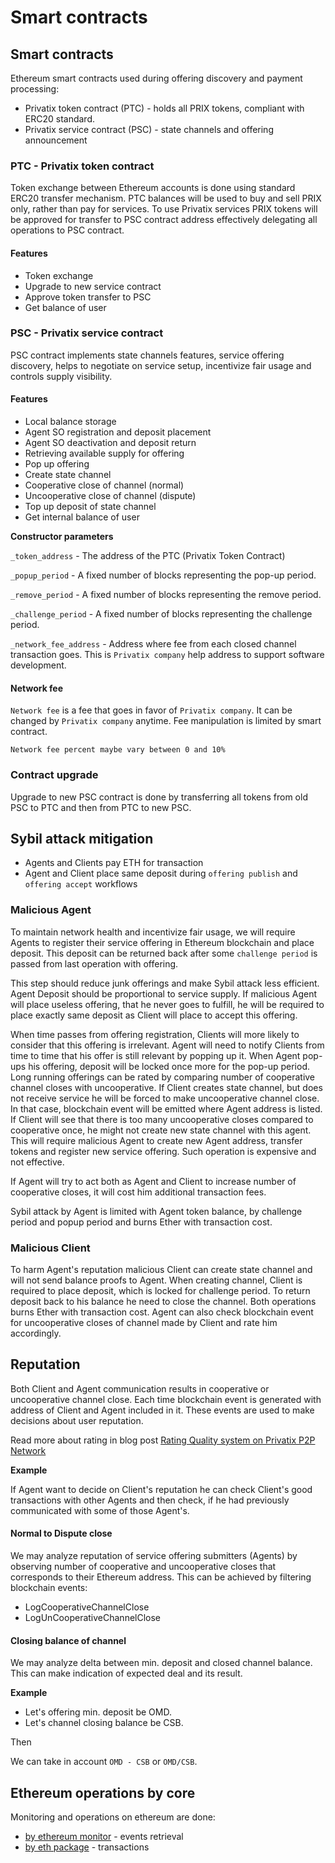 # Smart contracts

## Smart contracts

Ethereum smart contracts used during offering discovery and payment processing:

* Privatix token contract \(PTC\) - holds all PRIX tokens, compliant with ERC20 standard.
* Privatix service contract \(PSC\) - state channels and offering announcement

### PTC - Privatix token contract

Token exchange between Ethereum accounts is done using standard ERC20 transfer mechanism. PTC balances will be used to buy and sell PRIX only, rather than pay for services. To use Privatix services PRIX tokens will be approved for transfer to PSC contract address effectively delegating all operations to PSC contract.

#### Features

* Token exchange
* Upgrade to new service contract
* Approve token transfer to PSC
* Get balance of user

### PSC - Privatix service contract

PSC contract implements state channels features, service offering discovery, helps to negotiate on service setup, incentivize fair usage and controls supply visibility.

#### Features

* Local balance storage
* Agent SO registration and deposit placement
* Agent SO deactivation and deposit return
* Retrieving available supply for offering
* Pop up offering
* Create state channel
* Cooperative close of channel \(normal\)
* Uncooperative close of channel \(dispute\)
* Top up deposit of state channel
* Get internal balance of user

**Constructor parameters**

`_token_address` - The address of the PTC \(Privatix Token Contract\)

`_popup_period` - A fixed number of blocks representing the pop-up period.

`_remove_period` - A fixed number of blocks representing the remove period.

`_challenge_period` - A fixed number of blocks representing the challenge period.

`_network_fee_address` - Address where fee from each closed channel transaction goes. This is `Privatix company` help address to support software development.

#### Network fee

`Network fee` is a fee that goes in favor of `Privatix company`. It can be changed by `Privatix company` anytime. Fee manipulation is limited by smart contract.

```text
Network fee percent maybe vary between 0 and 10%
```

### Contract upgrade

Upgrade to new PSC contract is done by transferring all tokens from old PSC to PTC and then from PTC to new PSC.

## Sybil attack mitigation

* Agents and Clients pay ETH for transaction
* Agent and Client place same deposit during `offering publish` and `offering accept` workflows

### Malicious Agent

To maintain network health and incentivize fair usage, we will require Agents to register their service offering in Ethereum blockchain and place deposit. This deposit can be returned back after some `challenge period` is passed from last operation with offering.

This step should reduce junk offerings and make Sybil attack less efficient. Agent Deposit should be proportional to service supply. If malicious Agent will place useless offering, that he never goes to fulfill, he will be required to place exactly same deposit as Client will place to accept this offering.

When time passes from offering registration, Clients will more likely to consider that this offering is irrelevant. Agent will need to notify Clients from time to time that his offer is still relevant by popping up it. When Agent pop-ups his offering, deposit will be locked once more for the pop-up period. Long running offerings can be rated by comparing number of cooperative channel closes with uncooperative. If Client creates state channel, but does not receive service he will be forced to make uncooperative channel close. In that case, blockchain event will be emitted where Agent address is listed. If Client will see that there is too many uncooperative closes compared to cooperative once, he might not create new state channel with this agent. This will require malicious Agent to create new Agent address, transfer tokens and register new service offering. Such operation is expensive and not effective.

If Agent will try to act both as Agent and Client to increase number of cooperative closes, it will cost him additional transaction fees.

Sybil attack by Agent is limited with Agent token balance, by challenge period and popup period and burns Ether with transaction cost.

### Malicious Client

To harm Agent's reputation malicious Client can create state channel and will not send balance proofs to Agent. When creating channel, Client is required to place deposit, which is locked for challenge period. To return deposit back to his balance he need to close the channel. Both operations burns Ether with transaction cost. Agent can also check blockchain event for uncooperative closes of channel made by Client and rate him accordingly.

## Reputation

Both Client and Agent communication results in cooperative or uncooperative channel close. Each time blockchain event is generated with address of Client and Agent included in it. These events are used to make decisions about user reputation.

Read more about rating in blog post [Rating Quality system on Privatix P2P Network](https://medium.com/privatix/privatix-network-rating-651b5171cf1f)

**Example**

If Agent want to decide on Client's reputation he can check Client's good transactions with other Agents and then check, if he had previously communicated with some of those Agent's.

#### Normal to Dispute close

We may analyze reputation of service offering submitters \(Agents\) by observing number of cooperative and uncooperative closes that corresponds to their Ethereum address. This can be achieved by filtering blockchain events:

* LogCooperativeChannelClose
* LogUnCooperativeChannelClose

#### Closing balance of channel

We may analyze delta between min. deposit and closed channel balance. This can make indication of expected deal and its result.

**Example**

* Let's offering min. deposit be OMD.
* Let's channel closing balance be CSB.

Then

We can take in account `OMD - CSB` or `OMD/CSB`.

## Ethereum operations by core

Monitoring and operations on ethereum are done:

* [by ethereum monitor](ethereum_monitor.md) - events retrieval
* [by eth package](https://github.com/Privatix/dappctrl/tree/master/eth) - transactions

